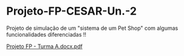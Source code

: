 # Projeto-FP-CESAR-Un.-2
Projeto de simulação de um "sistema de um Pet Shop" com algumas funcionalidades diferenciadas !!

[Projeto FP - Turma A.docx.pdf](https://github.com/user-attachments/files/20218255/Projeto.FP.-.Turma.A.docx.pdf)
